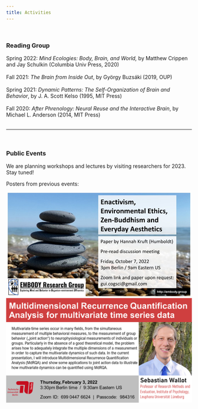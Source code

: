 ```yaml
---
title: Activities
---
```




<br>

### Reading Group

Spring 2022: *Mind Ecologies: Body, Brain, and World,* by Matthew Crippen and Jay Schulkin (Columbia Univ Press, 2020)
<br>
<br>
Fall 2021: *The Brain from Inside Out*, by György Buzsáki (2019, OUP)
<br>
<br>
Spring 2021: *Dynamic Patterns: The Self-Organization of Brain and Behavior*, by J. A. Scott Kelso (1995, MIT Press)
<br>
<br>
Fall 2020: *After Phrenology: Neural Reuse and the Interactive Brain*, by Michael L. Anderson (2014, MIT Press)
<br>
<br>

---
<br>


### Public Events

We are planning workshops and lectures by visiting researchers for 2023. Stay tuned!

Posters from previous events:

<img width="750" src="/hannah.jpeg" title="Hannah Kruft paper discussion, October 7, 2022" alt="Hannah Kruft paper discussion, October 7, 2022"/>

<img width="750" src="/SebWallotPoster.png" title="Seb Wallot talk, February 3, 2022" alt="Seb Wallot talk, February 3, 2022"/>
